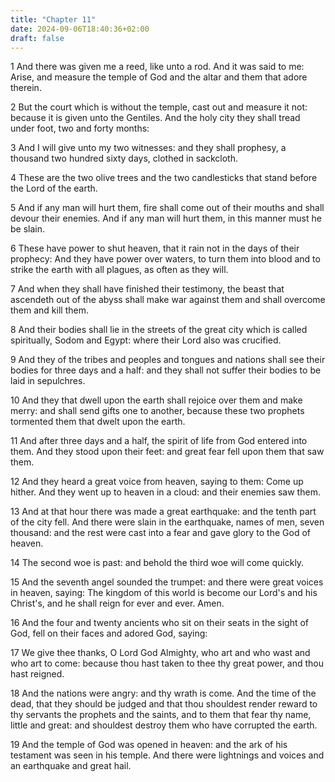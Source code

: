 ```yaml
---
title: "Chapter 11"
date: 2024-09-06T18:40:36+02:00
draft: false
---
```




1 And there was given me a reed, like unto a rod. And it was said to me: Arise, and measure the temple of God and the altar and them that adore therein.

2 But the court which is without the temple, cast out and measure it not: because it is given unto the Gentiles. And the holy city they shall tread under foot, two and forty months:

3 And I will give unto my two witnesses: and they shall prophesy, a thousand two hundred sixty days, clothed in sackcloth.

4 These are the two olive trees and the two candlesticks that stand before the Lord of the earth.

5 And if any man will hurt them, fire shall come out of their mouths and shall devour their enemies. And if any man will hurt them, in this manner must he be slain.

6 These have power to shut heaven, that it rain not in the days of their prophecy: And they have power over waters, to turn them into blood and to strike the earth with all plagues, as often as they will.

7 And when they shall have finished their testimony, the beast that ascendeth out of the abyss shall make war against them and shall overcome them and kill them.

8 And their bodies shall lie in the streets of the great city which is called spiritually, Sodom and Egypt: where their Lord also was crucified.

9 And they of the tribes and peoples and tongues and nations shall see their bodies for three days and a half: and they shall not suffer their bodies to be laid in sepulchres.

10 And they that dwell upon the earth shall rejoice over them and make merry: and shall send gifts one to another, because these two prophets tormented them that dwelt upon the earth.

11 And after three days and a half, the spirit of life from God entered into them. And they stood upon their feet: and great fear fell upon them that saw them.

12 And they heard a great voice from heaven, saying to them: Come up hither. And they went up to heaven in a cloud: and their enemies saw them.

13 And at that hour there was made a great earthquake: and the tenth part of the city fell. And there were slain in the earthquake, names of men, seven thousand: and the rest were cast into a fear and gave glory to the God of heaven.

14 The second woe is past: and behold the third woe will come quickly.

15 And the seventh angel sounded the trumpet: and there were great voices in heaven, saying: The kingdom of this world is become our Lord's and his Christ's, and he shall reign for ever and ever. Amen.

16 And the four and twenty ancients who sit on their seats in the sight of God, fell on their faces and adored God, saying:

17 We give thee thanks, O Lord God Almighty, who art and who wast and who art to come: because thou hast taken to thee thy great power, and thou hast reigned.

18 And the nations were angry: and thy wrath is come. And the time of the dead, that they should be judged and that thou shouldest render reward to thy servants the prophets and the saints, and to them that fear thy name, little and great: and shouldest destroy them who have corrupted the earth.

19 And the temple of God was opened in heaven: and the ark of his testament was seen in his temple. And there were lightnings and voices and an earthquake and great hail.

